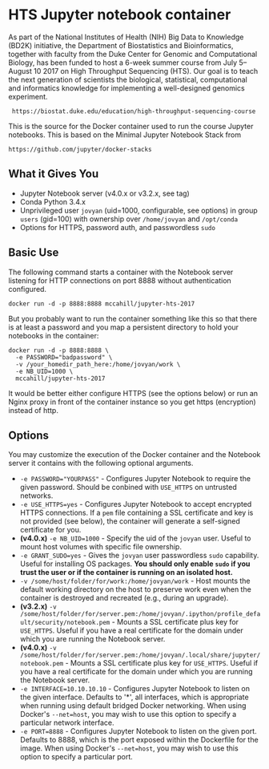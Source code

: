# HTS Jupyter notebook container

As part of the National Institutes of Health (NIH) Big Data to Knowledge (BD2K)
initiative, the Department of Biostatistics and Bioinformatics, together with 
faculty from the Duke Center for Genomic and Computational Biology, has been 
funded to host a 6-week summer course from July 5–August 10 2017 on 
High Throughput Sequencing (HTS). Our goal is to teach the next generation 
of scientists the biological, statistical, computational and informatics 
knowledge for implementing a well-designed genomics experiment.

     https://biostat.duke.edu/education/high-throughput-sequencing-course

This is the source for the Docker container used to run the course Jupyter
notebooks. This is based on the Minimal Jupyter Notebook Stack from

    https://github.com/jupyter/docker-stacks

## What it Gives You

* Jupyter Notebook server (v4.0.x or v3.2.x, see tag)
* Conda Python 3.4.x
* Unprivileged user `jovyan` (uid=1000, configurable, see options) in group `users` (gid=100) with ownership over `/home/jovyan` and `/opt/conda`
* Options for HTTPS, password auth, and passwordless `sudo`

## Basic Use

The following command starts a container with the Notebook server listening for HTTP connections on port 8888 without authentication configured.

```
docker run -d -p 8888:8888 mccahill/jupyter-hts-2017
```

But you probably want to run the container something like this so that there is at least a password and you map a persistent directory to hold your notebooks in the container:

```
docker run -d -p 8888:8888 \
  -e PASSWORD="badpassword" \
  -v /your_homedir_path_here:/home/jovyan/work \
  -e NB_UID=1000 \
  mccahill/jupyter-hts-2017 
```

It would be better either configure HTTPS (see the options below) or run an Nginx proxy in front of the container instance so you get https (encryption) instead of http.

## Options

You may customize the execution of the Docker container and the Notebook server it contains with the following optional arguments.

* `-e PASSWORD="YOURPASS"` - Configures Jupyter Notebook to require the given password. Should be conbined with `USE_HTTPS` on untrusted networks.
* `-e USE_HTTPS=yes` - Configures Jupyter Notebook to accept encrypted HTTPS connections. If a `pem` file containing a SSL certificate and key is not provided (see below), the container will generate a self-signed certificate for you.
* **(v4.0.x)** `-e NB_UID=1000` - Specify the uid of the `jovyan` user. Useful to mount host volumes with specific file ownership.
* `-e GRANT_SUDO=yes` - Gives the `jovyan` user passwordless `sudo` capability. Useful for installing OS packages. **You should only enable `sudo` if you trust the user or if the container is running on an isolated host.**
* `-v /some/host/folder/for/work:/home/jovyan/work` - Host mounts the default working directory on the host to preserve work even when the container is destroyed and recreated (e.g., during an upgrade).
* **(v3.2.x)** `-v /some/host/folder/for/server.pem:/home/jovyan/.ipython/profile_default/security/notebook.pem` - Mounts a SSL certificate plus key for `USE_HTTPS`. Useful if you have a real certificate for the domain under which you are running the Notebook server.
* **(v4.0.x)** `-v /some/host/folder/for/server.pem:/home/jovyan/.local/share/jupyter/notebook.pem` - Mounts a SSL certificate plus key for `USE_HTTPS`. Useful if you have a real certificate for the domain under which you are running the Notebook server.
* `-e INTERFACE=10.10.10.10` - Configures Jupyter Notebook to listen on the given interface. Defaults to '*', all interfaces, which is appropriate when running using default bridged Docker networking. When using Docker's `--net=host`, you may wish to use this option to specify a particular network interface.
* `-e PORT=8888` - Configures Jupyter Notebook to listen on the given port. Defaults to 8888, which is the port exposed within the Dockerfile for the image. When using Docker's `--net=host`, you may wish to use this option to specify a particular port.
